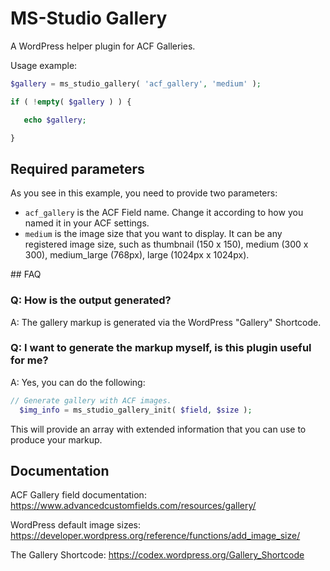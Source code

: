 # MS-Studio Gallery

A WordPress helper plugin for ACF Galleries.

 Usage example: 
 
 ```php
 $gallery = ms_studio_gallery( 'acf_gallery', 'medium' );
 
 if ( !empty( $gallery ) ) {
 
	echo $gallery;
 
 }
```

## Required parameters

As you see in this example, you need to provide two parameters:

- `acf_gallery` is the ACF Field name. Change it according to how you named it in your ACF settings.
- `medium` is the image size that you want to display. It can be any registered image size, such as  thumbnail (150 x 150), medium (300 x 300), medium_large (768px), large (1024px x 1024px).

## FAQ

### Q: How is the output generated?

A: The gallery markup is generated via the WordPress "Gallery" Shortcode.

### Q: I want to generate the markup myself, is this plugin useful for me?

A: Yes, you can do the following:

```php
// Generate gallery with ACF images.
  $img_info = ms_studio_gallery_init( $field, $size );
```

This will provide an array with extended information that you can use to produce your markup.

## Documentation

ACF Gallery field documentation: 
https://www.advancedcustomfields.com/resources/gallery/

WordPress default image sizes:
https://developer.wordpress.org/reference/functions/add_image_size/

The Gallery Shortcode:
https://codex.wordpress.org/Gallery_Shortcode